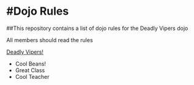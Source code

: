 #Dojo Rules
==========

##This repository contains a list of dojo rules for the Deadly Vipers dojo

All members should read the rules

[Deadly Vipers!](https://github.com/deadlyvipers)


* Cool Beans!
* Great Class
* Cool Teacher

